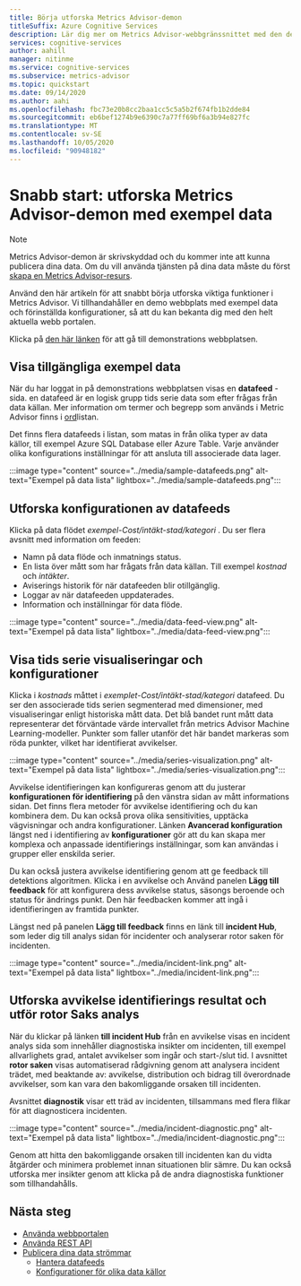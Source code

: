```yaml
---
title: Börja utforska Metrics Advisor-demon
titleSuffix: Azure Cognitive Services
description: Lär dig mer om Metrics Advisor-webbgränssnittet med den demo vi tillhandahåller
services: cognitive-services
author: aahill
manager: nitinme
ms.service: cognitive-services
ms.subservice: metrics-advisor
ms.topic: quickstart
ms.date: 09/14/2020
ms.author: aahi
ms.openlocfilehash: fbc73e20b8cc2baa1cc5c5a5b2f674fb1b2dde84
ms.sourcegitcommit: eb6bef1274b9e6390c7a77ff69bf6a3b94e827fc
ms.translationtype: MT
ms.contentlocale: sv-SE
ms.lasthandoff: 10/05/2020
ms.locfileid: "90948182"
---
```

# <a name="quickstart-explore-the-metrics-advisor-demo-with-example-data"></a>Snabb start: utforska Metrics Advisor-demon med exempel data

> [!Note]
> Metrics Advisor-demon är skrivskyddad och du kommer inte att kunna publicera dina data. Om du vill använda tjänsten på dina data måste du först [skapa en Metrics Advisor-resurs](web-portal.md).

Använd den här artikeln för att snabbt börja utforska viktiga funktioner i Metrics Advisor. Vi tillhandahåller en demo webbplats med exempel data och förinställda konfigurationer, så att du kan bekanta dig med den helt aktuella webb portalen.

Klicka på [den här länken](https://aka.ms/MetricsAdvisor/Demo) för att gå till demonstrations webbplatsen.

## <a name="view-the-available-sample-data"></a>Visa tillgängliga exempel data

När du har loggat in på demonstrations webbplatsen visas en **datafeed** -sida. en datafeed är en logisk grupp tids serie data som efter frågas från data källan. Mer information om termer och begrepp som används i Metric Advisor finns i [ord](../glossary.md)listan. 

Det finns flera datafeeds i listan, som matas in från olika typer av data källor, till exempel Azure SQL Database eller Azure Table. Varje använder olika konfigurations inställningar för att ansluta till associerade data lager.

:::image type="content" source="../media/sample-datafeeds.png" alt-text="Exempel på data lista" lightbox="../media/sample-datafeeds.png":::

## <a name="explore-the-data-feed-configurations"></a>Utforska konfigurationen av datafeeds

Klicka på data flödet *exempel-Cost/intäkt-stad/kategori* . Du ser flera avsnitt med information om feeden:

* Namn på data flöde och inmatnings status.
* En lista över mått som har frågats från data källan. Till exempel *kostnad* och *intäkter*. 
* Aviserings historik för när datafeeden blir otillgänglig. 
* Loggar av när datafeeden uppdaterades.   
* Information och inställningar för data flöde.

:::image type="content" source="../media/data-feed-view.png" alt-text="Exempel på data lista" lightbox="../media/data-feed-view.png":::


## <a name="view-time-series-visualizations-and-configurations"></a>Visa tids serie visualiseringar och konfigurationer

Klicka i *kostnads* måttet i *exemplet-Cost/intäkt-stad/kategori* datafeed. Du ser den associerade tids serien segmenterad med dimensioner, med visualiseringar enligt historiska mått data. Det blå bandet runt mått data representerar det förväntade värde intervallet från metrics Advisor Machine Learning-modeller. Punkter som faller utanför det här bandet markeras som röda punkter, vilket har identifierat avvikelser. 

:::image type="content" source="../media/series-visualization.png" alt-text="Exempel på data lista" lightbox="../media/series-visualization.png":::

Avvikelse identifieringen kan konfigureras genom att du justerar **konfigurationen för identifiering** på den vänstra sidan av mått informations sidan. Det finns flera metoder för avvikelse identifiering och du kan kombinera dem. Du kan också prova olika sensitivities, upptäcka vägvisningar och andra konfigurationer. Länken **Avancerad konfiguration** längst ned i identifiering av **konfigurationer** gör att du kan skapa mer komplexa och anpassade identifierings inställningar, som kan användas i grupper eller enskilda serier. 

Du kan också justera avvikelse identifiering genom att ge feedback till detektions algoritmen. Klicka i en avvikelse och Använd panelen **Lägg till feedback** för att konfigurera dess avvikelse status, säsongs beroende och status för ändrings punkt. Den här feedbacken kommer att ingå i identifieringen av framtida punkter.  

Längst ned på panelen **Lägg till feedback** finns en länk till **incident Hub**, som leder dig till analys sidan för incidenter och analyserar rotor saken för incidenten.  

:::image type="content" source="../media/incident-link.png" alt-text="Exempel på data lista" lightbox="../media/incident-link.png":::

## <a name="explore-anomaly-detection-results-and-perform-root-cause-analysis"></a>Utforska avvikelse identifierings resultat och utför rotor Saks analys

När du klickar på länken **till incident Hub** från en avvikelse visas en incident analys sida som innehåller diagnostiska insikter om incidenten, till exempel allvarlighets grad, antalet avvikelser som ingår och start-/slut tid. I avsnittet **rotor saken** visas automatiserad rådgivning genom att analysera incident trädet, med beaktande av: avvikelse, distribution och bidrag till överordnade avvikelser, som kan vara den bakomliggande orsaken till incidenten.

Avsnittet **diagnostik** visar ett träd av incidenten, tillsammans med flera flikar för att diagnosticera incidenten.

:::image type="content" source="../media/incident-diagnostic.png" alt-text="Exempel på data lista" lightbox="../media/incident-diagnostic.png":::

Genom att hitta den bakomliggande orsaken till incidenten kan du vidta åtgärder och minimera problemet innan situationen blir sämre. Du kan också utforska mer insikter genom att klicka på de andra diagnostiska funktioner som tillhandahålls. 

## <a name="next-steps"></a>Nästa steg

- [Använda webbportalen](web-portal.md)
- [Använda REST API](rest-api.md)
- [Publicera dina data strömmar](../how-tos/onboard-your-data.md)
    - [Hantera datafeeds](../how-tos/manage-data-feeds.md)
    - [Konfigurationer för olika data källor](../data-feeds-from-different-sources.md)
